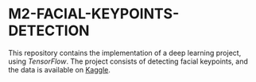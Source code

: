 # M2-FACIAL-KEYPOINTS-DETECTION

This repository contains the implementation of a deep learning project, using *TensorFlow*.
The project consists of detecting facial keypoints, and the data is available on [Kaggle](https://www.kaggle.com/c/facial-keypoints-detection).